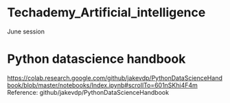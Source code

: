# Techademy_Artificial_intelligence
June session 
# Python datascience handbook
https://colab.research.google.com/github/jakevdp/PythonDataScienceHandbook/blob/master/notebooks/Index.ipynb#scrollTo=601nSKhi4F4m
Reference: github/jakevdp/PythonDataScienceHandbook
